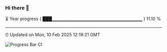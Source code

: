 ### Hi there 👋

⏳ Year progress { ███▁▁▁▁▁▁▁▁▁▁▁▁▁▁▁▁▁▁▁▁▁▁▁▁▁▁▁ } 11.10 %

---

⏰ Updated on Mon, 10 Feb 2025 12:19:21 GMT

![Progress Bar CI](https://github.com/Shyam-Makwana/GitHub-Actions-Demo/workflows/Progress%20Bar%20CI/badge.svg)
